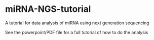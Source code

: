 # miRNA-NGS-tutorial
A tutorial for data analysis of miRNA using next generation sequencing

See the powerpoint/PDF file for a full tutorial of how to do the analysis
